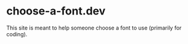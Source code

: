 # choose-a-font.dev

This site is meant to help someone choose a font to use (primarily for coding).
